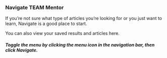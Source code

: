 ### Navigate TEAM Mentor

If you’re not sure what type of articles you’re looking for or you just want to learn, Navigate is a good place to start. 

You can also view your saved results and articles here.

##### Toggle the menu by clicking the menu icon in the navigation bar, then click Navigate.